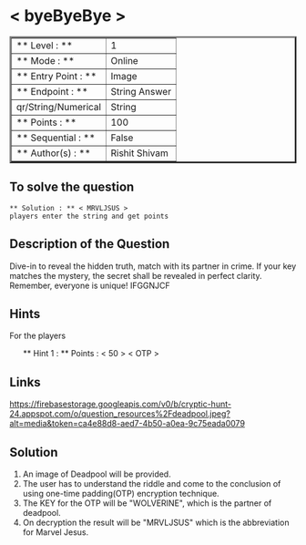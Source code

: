 # < byeByeBye >

<table border=3 >
<tr>    
    <td>** Level : ** </td>
    <td> 1 </td>
</tr>
<tr>
    <td>** Mode : **</td>
    <td>Online</td>
</tr>
<tr>
    <td>** Entry Point : ** </td>
    <td> Image </td>
</tr>
<tr>
    <td>** Endpoint : ** </td>
    <td> String Answer </td>
</tr>
<tr>
    <td>qr/String/Numerical</td>
    <td> String </td>
</tr>
<tr>
    <td>** Points : **</td>
    <td> 100 </td>
</tr>
<tr>
    <td>** Sequential : ** </td>
    <td>False</td>
</tr>
<tr>
    <td>** Author(s) : ** </td>
    <td> Rishit Shivam </td>
</tr>
</table>

## To solve the question 

    ** Solution : ** < MRVLJSUS >
    players enter the string and get points

## Description of the Question

Dive-in to reveal the hidden truth, match with its partner in crime. If your key matches the mystery, the secret shall be revealed in perfect clarity. Remember, everyone is unique!
IFGGNJCF

## Hints

For the players

<ol>
** Hint 1 : ** 
Points : < 50 >
< OTP >
</ol>

## Links 

https://firebasestorage.googleapis.com/v0/b/cryptic-hunt-24.appspot.com/o/question_resources%2Fdeadpool.jpeg?alt=media&token=ca4e88d8-aed7-4b50-a0ea-9c75eada0079
## Solution 

1. An image of Deadpool will be provided.
2. The user has to understand the riddle and come to the conclusion of using one-time padding(OTP) encryption technique.
3. The KEY for the OTP will be "WOLVERINE", which is the partner of deadpool.
4. On decryption the result will be "MRVLJSUS" which is the abbreviation for Marvel Jesus.
